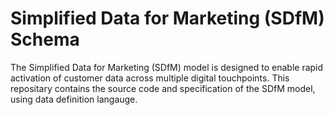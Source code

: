 # Simplified Data for Marketing (SDfM) Schema

The Simplified Data for Marketing (SDfM) model is designed to enable rapid activation of customer data across multiple digital touchpoints. This repositary contains the source code and specification of the SDfM model, using data definition langauge.
